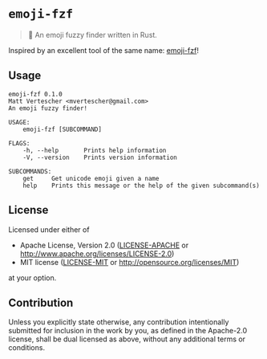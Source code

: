 # `emoji-fzf`

> 🦀 An emoji fuzzy finder written in Rust.

Inspired by an excellent tool of the same name: [emoji-fzf](https://github.com/noahp/emoji-fzf)!

## Usage

```
emoji-fzf 0.1.0
Matt Vertescher <mvertescher@gmail.com>
An emoji fuzzy finder!

USAGE:
    emoji-fzf [SUBCOMMAND]

FLAGS:
    -h, --help       Prints help information
    -V, --version    Prints version information

SUBCOMMANDS:
    get     Get unicode emoji given a name
    help    Prints this message or the help of the given subcommand(s)
```

## License

Licensed under either of

 * Apache License, Version 2.0
   ([LICENSE-APACHE](LICENSE-APACHE) or http://www.apache.org/licenses/LICENSE-2.0)
 * MIT license
   ([LICENSE-MIT](LICENSE-MIT) or http://opensource.org/licenses/MIT)

at your option.

## Contribution

Unless you explicitly state otherwise, any contribution intentionally submitted
for inclusion in the work by you, as defined in the Apache-2.0 license, shall be
dual licensed as above, without any additional terms or conditions.
